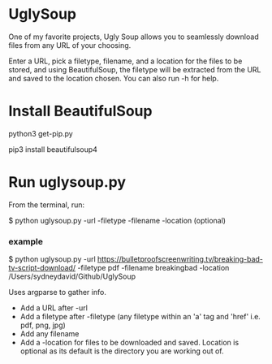 # UglySoup

One of my favorite projects, Ugly Soup allows you to seamlessly download files from any URL of your choosing.

Enter a URL, pick a filetype, filename, and a location for the files to be stored, and using BeautifulSoup, the filetype will be extracted from the URL and saved to the location chosen. You can also run -h for help.

# Install BeautifulSoup

python3 get-pip.py

pip3 install beautifulsoup4

# Run uglysoup.py

From the terminal, run:

$ python uglysoup.py -url -filetype -filename -location (optional)

### example

$ python uglysoup.py -url https://bulletproofscreenwriting.tv/breaking-bad-tv-script-download/ -filetype pdf -filename breakingbad -location
/Users/sydneydavid/Github/UglySoup

Uses argparse to gather info.

- Add a URL after -url
- Add a filetype after -filetype (any filetype within an 'a' tag and 'href' i.e. pdf, png, jpg)
- Add any filename
- Add a -location for files to be downloaded and saved. Location is optional as its default is the directory you are working out of.
